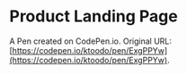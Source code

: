 # Product Landing Page

A Pen created on CodePen.io. Original URL: [https://codepen.io/ktoodo/pen/ExgPPYw](https://codepen.io/ktoodo/pen/ExgPPYw).


